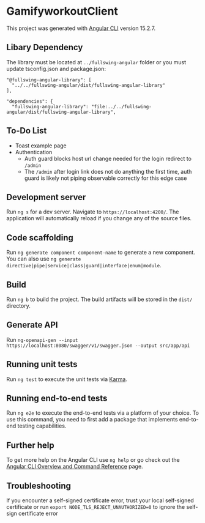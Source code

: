 # GamifyworkoutClient

This project was generated with [Angular CLI](https://github.com/angular/angular-cli) version 15.2.7.

## Libary Dependency

The library must be located at `../fullswing-angular` folder or you must update tsconfig.json and package.json:
```   # tsconfig.json
"@fullswing-angular-library": [
  "../../fullswing-angular/dist/fullswing-angular-library"
],
```
```   # package.json
"dependencies": {
  "fullswing-angular-library": "file:../../fullswing-angular/dist/fullswing-angular-library",
```

## To-Do List
- Toast example page
- Authentication
  - Auth guard blocks host url change needed for the login redirect to `/admin`
  - The `/admin` after login link does not do anything the first time, auth guard is likely not piping observable correctly for this edge case

## Development server

Run `ng s` for a dev server. Navigate to `https://localhost:4200/`. The application will automatically reload if you change any of the source files.

## Code scaffolding

Run `ng generate component component-name` to generate a new component. You can also use `ng generate directive|pipe|service|class|guard|interface|enum|module`.

## Build

Run `ng b` to build the project. The build artifacts will be stored in the `dist/` directory.

## Generate API

Run `ng-openapi-gen --input https://localhost:8080/swagger/v1/swagger.json --output src/app/api`

## Running unit tests

Run `ng test` to execute the unit tests via [Karma](https://karma-runner.github.io).

## Running end-to-end tests

Run `ng e2e` to execute the end-to-end tests via a platform of your choice. To use this command, you need to first add a package that implements end-to-end testing capabilities.

## Further help

To get more help on the Angular CLI use `ng help` or go check out the [Angular CLI Overview and Command Reference](https://angular.io/cli) page.

## Troubleshooting
If you encounter a self-signed certificate error, trust your local self-signed certificate or run `export NODE_TLS_REJECT_UNAUTHORIZED=0` to ignore the self-sign certificate error
